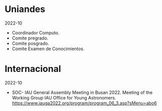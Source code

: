 Uniandes
========

2022-10
* Coordinador Computo.
* Comite pregrado.
* Comite posgrado.
* Comite Examen de Conocimientos.

Internacional
=============

2022-10
* SOC- IAU General Assembly Meeting in Busan 2022. Meeting of the Working Group IAU Office for Young Astronomers.
https://www.iauga2022.org/program/program_06_3.asp?sMenu=abo6
